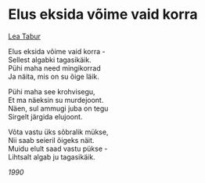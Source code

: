 # Elus eksida võime vaid korra

[Lea Tabur](./)

Elus eksida võime vaid korra -  
Sellest algabki tagasikäik.  
Pühi maha need mingikorrad  
Ja näita, mis on su õige läik.

Pühi maha see krohvisegu,  
Et ma näeksin su murdejoont.  
Näen, sul ammugi juba on tegu  
Sirgelt järgida elujoont.

Võta vastu üks sõbralik mükse,  
Nii saab seieril õigeks näit.  
Muidu elult saad vastu pükse -  
Lihtsalt algab ju tagasikäik.

_1990_


